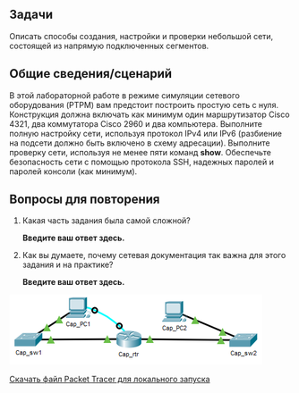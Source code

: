 ## Задачи

Описать способы создания, настройки и проверки небольшой сети, состоящей из напрямую подключенных сегментов.

## Общие сведения/сценарий

В этой лабораторной работе в режиме симуляции сетевого оборудования (PTPM) вам предстоит построить простую сеть с нуля. Конструкция должна включать как минимум один маршрутизатор Cisco 4321, два коммутатора Cisco 2960 и два компьютера. Выполните полную настройку сети, используя протокол IPv4 или IPv6 (разбиение на подсети должно быть включено в схему адресации). Выполните проверку сети, используя не менее пяти команд **show**. Обеспечьте безопасность сети с помощью протокола SSH, надежных паролей и паролей консоли (как минимум).

## Вопросы для повторения

1.  Какая часть задания была самой сложной?

    **Введите ваш ответ здесь.**

2.  Как вы думаете, почему сетевая документация так важна для этого задания и на практике?

    **Введите ваш ответ здесь.**

![The topology has 2 PCs, two switches, and a router.PC1 is connected to SW1 with a console cable to the router. PC2 is connected to SW2 and both SW1 and SW2 are connected to different interfaces of the router.](./assets/topology.png)

[Скачать файл Packet Tracer для локального запуска](./assets/17.8.1-lab.pka)
